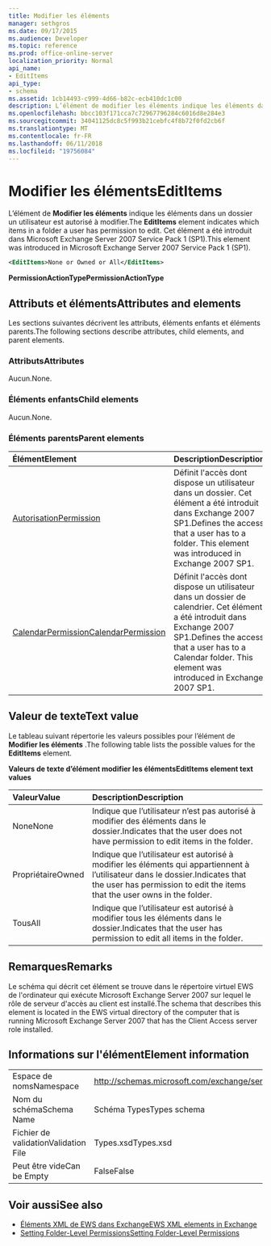 ```yaml
---
title: Modifier les éléments
manager: sethgros
ms.date: 09/17/2015
ms.audience: Developer
ms.topic: reference
ms.prod: office-online-server
localization_priority: Normal
api_name:
- EditItems
api_type:
- schema
ms.assetid: 1cb14493-c999-4d66-b82c-ecb410dc1c00
description: L’élément de modifier les éléments indique les éléments dans un dossier un utilisateur est autorisé à modifier. Cet élément a été introduit dans Microsoft Exchange Server 2007 Service Pack 1 (SP1).
ms.openlocfilehash: bbcc103f171cca7c72967796284c6016d8e284e3
ms.sourcegitcommit: 34041125dc8c5f993b21cebfc4f8b72f0fd2cb6f
ms.translationtype: MT
ms.contentlocale: fr-FR
ms.lasthandoff: 06/11/2018
ms.locfileid: "19756084"
---
```

# <a name="edititems"></a><span data-ttu-id="db354-104">Modifier les éléments</span><span class="sxs-lookup"><span data-stu-id="db354-104">EditItems</span></span>

<span data-ttu-id="db354-105">L’élément de **Modifier les éléments** indique les éléments dans un dossier un utilisateur est autorisé à modifier.</span><span class="sxs-lookup"><span data-stu-id="db354-105">The **EditItems** element indicates which items in a folder a user has permission to edit.</span></span> <span data-ttu-id="db354-106">Cet élément a été introduit dans Microsoft Exchange Server 2007 Service Pack 1 (SP1).</span><span class="sxs-lookup"><span data-stu-id="db354-106">This element was introduced in Microsoft Exchange Server 2007 Service Pack 1 (SP1).</span></span> 
  
```xml
<EditItems>None or Owned or All</EditItems>
```

 <span data-ttu-id="db354-107">**PermissionActionType**</span><span class="sxs-lookup"><span data-stu-id="db354-107">**PermissionActionType**</span></span>
## <a name="attributes-and-elements"></a><span data-ttu-id="db354-108">Attributs et éléments</span><span class="sxs-lookup"><span data-stu-id="db354-108">Attributes and elements</span></span>

<span data-ttu-id="db354-109">Les sections suivantes décrivent les attributs, éléments enfants et éléments parents.</span><span class="sxs-lookup"><span data-stu-id="db354-109">The following sections describe attributes, child elements, and parent elements.</span></span>
  
### <a name="attributes"></a><span data-ttu-id="db354-110">Attributs</span><span class="sxs-lookup"><span data-stu-id="db354-110">Attributes</span></span>

<span data-ttu-id="db354-111">Aucun.</span><span class="sxs-lookup"><span data-stu-id="db354-111">None.</span></span>
  
### <a name="child-elements"></a><span data-ttu-id="db354-112">Éléments enfants</span><span class="sxs-lookup"><span data-stu-id="db354-112">Child elements</span></span>

<span data-ttu-id="db354-113">Aucun.</span><span class="sxs-lookup"><span data-stu-id="db354-113">None.</span></span>
  
### <a name="parent-elements"></a><span data-ttu-id="db354-114">Éléments parents</span><span class="sxs-lookup"><span data-stu-id="db354-114">Parent elements</span></span>

|<span data-ttu-id="db354-115">**Élément**</span><span class="sxs-lookup"><span data-stu-id="db354-115">**Element**</span></span>|<span data-ttu-id="db354-116">**Description**</span><span class="sxs-lookup"><span data-stu-id="db354-116">**Description**</span></span>|
|:-----|:-----|
|[<span data-ttu-id="db354-117">Autorisation</span><span class="sxs-lookup"><span data-stu-id="db354-117">Permission</span></span>](permission.md) <br/> |<span data-ttu-id="db354-p103">Définit l'accès dont dispose un utilisateur dans un dossier. Cet élément a été introduit dans Exchange 2007 SP1.</span><span class="sxs-lookup"><span data-stu-id="db354-p103">Defines the access that a user has to a folder. This element was introduced in Exchange 2007 SP1.</span></span>  <br/> |
|[<span data-ttu-id="db354-120">CalendarPermission</span><span class="sxs-lookup"><span data-stu-id="db354-120">CalendarPermission</span></span>](calendarpermission.md) <br/> |<span data-ttu-id="db354-p104">Définit l'accès dont dispose un utilisateur dans un dossier de calendrier. Cet élément a été introduit dans Exchange 2007 SP1.</span><span class="sxs-lookup"><span data-stu-id="db354-p104">Defines the access that a user has to a Calendar folder. This element was introduced in Exchange 2007 SP1.</span></span>  <br/> |
   
## <a name="text-value"></a><span data-ttu-id="db354-123">Valeur de texte</span><span class="sxs-lookup"><span data-stu-id="db354-123">Text value</span></span>

<span data-ttu-id="db354-124">Le tableau suivant répertorie les valeurs possibles pour l’élément de **Modifier les éléments** .</span><span class="sxs-lookup"><span data-stu-id="db354-124">The following table lists the possible values for the **EditItems** element.</span></span> 
  
<span data-ttu-id="db354-125">**Valeurs de texte d’élément modifier les éléments**</span><span class="sxs-lookup"><span data-stu-id="db354-125">**EditItems element text values**</span></span>

|<span data-ttu-id="db354-126">**Valeur**</span><span class="sxs-lookup"><span data-stu-id="db354-126">**Value**</span></span>|<span data-ttu-id="db354-127">**Description**</span><span class="sxs-lookup"><span data-stu-id="db354-127">**Description**</span></span>|
|:-----|:-----|
|<span data-ttu-id="db354-128">None</span><span class="sxs-lookup"><span data-stu-id="db354-128">None</span></span>  <br/> |<span data-ttu-id="db354-129">Indique que l’utilisateur n’est pas autorisé à modifier des éléments dans le dossier.</span><span class="sxs-lookup"><span data-stu-id="db354-129">Indicates that the user does not have permission to edit items in the folder.</span></span>  <br/> |
|<span data-ttu-id="db354-130">Propriétaire</span><span class="sxs-lookup"><span data-stu-id="db354-130">Owned</span></span>  <br/> |<span data-ttu-id="db354-131">Indique que l’utilisateur est autorisé à modifier les éléments qui appartiennent à l’utilisateur dans le dossier.</span><span class="sxs-lookup"><span data-stu-id="db354-131">Indicates that the user has permission to edit the items that the user owns in the folder.</span></span>  <br/> |
|<span data-ttu-id="db354-132">Tous</span><span class="sxs-lookup"><span data-stu-id="db354-132">All</span></span>  <br/> |<span data-ttu-id="db354-133">Indique que l’utilisateur est autorisé à modifier tous les éléments dans le dossier.</span><span class="sxs-lookup"><span data-stu-id="db354-133">Indicates that the user has permission to edit all items in the folder.</span></span>  <br/> |
   
## <a name="remarks"></a><span data-ttu-id="db354-134">Remarques</span><span class="sxs-lookup"><span data-stu-id="db354-134">Remarks</span></span>

<span data-ttu-id="db354-135">Le schéma qui décrit cet élément se trouve dans le répertoire virtuel EWS de l'ordinateur qui exécute Microsoft Exchange Server 2007 sur lequel le rôle de serveur d'accès au client est installé.</span><span class="sxs-lookup"><span data-stu-id="db354-135">The schema that describes this element is located in the EWS virtual directory of the computer that is running Microsoft Exchange Server 2007 that has the Client Access server role installed.</span></span>
  
## <a name="element-information"></a><span data-ttu-id="db354-136">Informations sur l'élément</span><span class="sxs-lookup"><span data-stu-id="db354-136">Element information</span></span>

|||
|:-----|:-----|
|<span data-ttu-id="db354-137">Espace de noms</span><span class="sxs-lookup"><span data-stu-id="db354-137">Namespace</span></span>  <br/> |http://schemas.microsoft.com/exchange/services/2006/types  <br/> |
|<span data-ttu-id="db354-138">Nom du schéma</span><span class="sxs-lookup"><span data-stu-id="db354-138">Schema Name</span></span>  <br/> |<span data-ttu-id="db354-139">Schéma Types</span><span class="sxs-lookup"><span data-stu-id="db354-139">Types schema</span></span>  <br/> |
|<span data-ttu-id="db354-140">Fichier de validation</span><span class="sxs-lookup"><span data-stu-id="db354-140">Validation File</span></span>  <br/> |<span data-ttu-id="db354-141">Types.xsd</span><span class="sxs-lookup"><span data-stu-id="db354-141">Types.xsd</span></span>  <br/> |
|<span data-ttu-id="db354-142">Peut être vide</span><span class="sxs-lookup"><span data-stu-id="db354-142">Can be Empty</span></span>  <br/> |<span data-ttu-id="db354-143">False</span><span class="sxs-lookup"><span data-stu-id="db354-143">False</span></span>  <br/> |
   
## <a name="see-also"></a><span data-ttu-id="db354-144">Voir aussi</span><span class="sxs-lookup"><span data-stu-id="db354-144">See also</span></span>

- [<span data-ttu-id="db354-145">Éléments XML de EWS dans Exchange</span><span class="sxs-lookup"><span data-stu-id="db354-145">EWS XML elements in Exchange</span></span>](ews-xml-elements-in-exchange.md)
- [<span data-ttu-id="db354-146">Setting Folder-Level Permissions</span><span class="sxs-lookup"><span data-stu-id="db354-146">Setting Folder-Level Permissions</span></span>](http://msdn.microsoft.com/library/c7530e86-5112-401c-b10a-9c054ae59f07%28Office.15%29.aspx)

